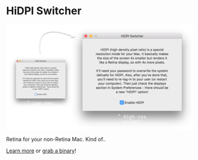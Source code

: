 # HiDPI Switcher

![Magic!](site/magic.png)

Retina for your non-Retina Mac. Kind of..

[Learn more](https://liam4.github.io/hidpi-switcher/site/) or [grab a binary](https://github.com/liam4/hidpi-switcher/releases/latest)!
